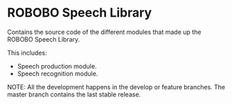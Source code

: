 # ROBOBO Speech Library #

Contains the source code of the different modules that made up the ROBOBO Speech Library. 

This includes:

- Speech production module.
- Speech recognition module.

NOTE: All the development happens in the develop or feature branches. The master branch contains the last stable release.